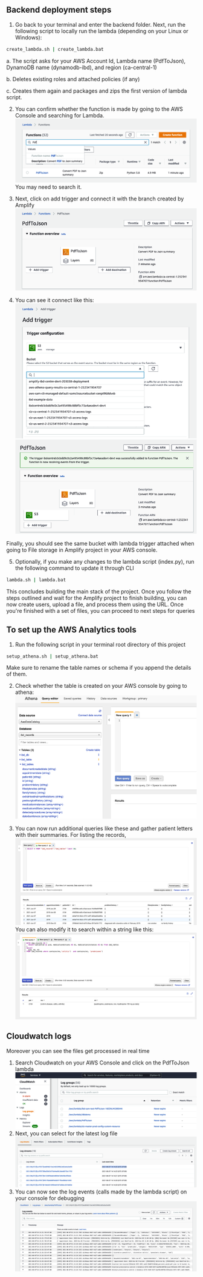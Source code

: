 ## Backend deployment steps

1. Go back to your terminal and enter the backend folder. Next, run the following script to locally run the lambda (depending on your Linux or Windows):
```bash
create_lambda.sh | create_lambda.bat
```
a. The script asks for your AWS Account Id, Lambda name (PdfToJson), DynamoDB name (dynamodb-ibd), and region (ca-central-1)

b. Deletes existing roles and attached policies (if any)

c. Creates them again and packages and zips the first version of lambda script.

2. You can confirm whether the function is made by going to the AWS Console and searching for Lambda.
![alt text](../docs/images/lambda.png)
You may need to search it.
3. Next, click on add trigger and connect it with the branch created by Amplify
![alt text](../docs/images/lambda1.png)

4. You can see it connect like this:
![alt text](../docs/images/addt.png)
![alt text](../docs/images/trigger.png)

Finally, you should see the same bucket with lambda trigger attached when going to File storage in Amplify project in your AWS console.

5. Optionally, if you make any changes to the lambda script (index.py), run the following command to update it through CLI
```bash
lambda.sh | lambda.bat
```

This concludes building the main stack of the project. Once you follow the steps outlined and wait for the Amplify project to finish building, you can now create users, upload a file, and process them using the URL. Once you're finished with a set of files, you can proceed to next steps for queries

## To set up the AWS Analytics tools
1. Run the following script in your terminal root directory of this project
```bash
setup_athena.sh | setup_athena.bat
```
Make sure to rename the table names or schema if you append the details of them.

2. Check whether the table is created on your AWS console by going to athena:
![alt text](../docs/images/athena.png)

3. You can now run additional queries like these and gather patient letters with their summaries.
For listing the records,
![alt text](../docs/images/ath1.png)
You can also modify it to search within a string like this:
![alt text](../docs/images/ath2.png)

## Cloudwatch logs
Moreover you can see the files get processed in real time 
1. Search Cloudwatch on your AWS Console and click on the PdfToJson lambda
![alt text](../docs/images/logs.png)
2. Next, you can select for the latest log file
![alt text](../docs/images/logs1.png)
3. You can now see the log events (calls made by the lambda script) on your console for debugging 
![alt text](../docs/images/logs2.png)

